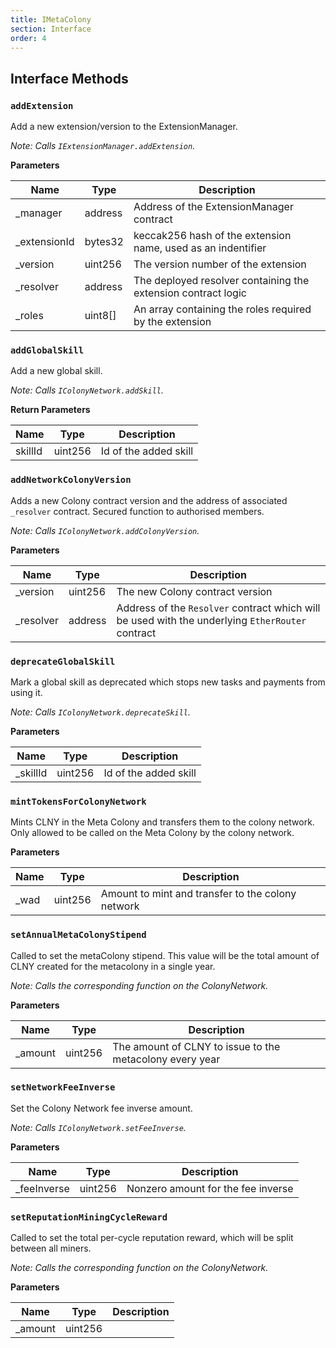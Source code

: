 ```yaml
---
title: IMetaColony
section: Interface
order: 4
---
```


  
## Interface Methods

### `addExtension`

Add a new extension/version to the ExtensionManager.

*Note: Calls `IExtensionManager.addExtension`.*

**Parameters**

|Name|Type|Description|
|---|---|---|
|_manager|address|Address of the ExtensionManager contract
|_extensionId|bytes32|keccak256 hash of the extension name, used as an indentifier
|_version|uint256|The version number of the extension
|_resolver|address|The deployed resolver containing the extension contract logic
|_roles|uint8[]|An array containing the roles required by the extension


### `addGlobalSkill`

Add a new global skill.

*Note: Calls `IColonyNetwork.addSkill`.*


**Return Parameters**

|Name|Type|Description|
|---|---|---|
|skillId|uint256|Id of the added skill

### `addNetworkColonyVersion`

Adds a new Colony contract version and the address of associated `_resolver` contract. Secured function to authorised members.

*Note: Calls `IColonyNetwork.addColonyVersion`.*

**Parameters**

|Name|Type|Description|
|---|---|---|
|_version|uint256|The new Colony contract version
|_resolver|address|Address of the `Resolver` contract which will be used with the underlying `EtherRouter` contract


### `deprecateGlobalSkill`

Mark a global skill as deprecated which stops new tasks and payments from using it.

*Note: Calls `IColonyNetwork.deprecateSkill`.*

**Parameters**

|Name|Type|Description|
|---|---|---|
|_skillId|uint256|Id of the added skill


### `mintTokensForColonyNetwork`

Mints CLNY in the Meta Colony and transfers them to the colony network. Only allowed to be called on the Meta Colony by the colony network.


**Parameters**

|Name|Type|Description|
|---|---|---|
|_wad|uint256|Amount to mint and transfer to the colony network


### `setAnnualMetaColonyStipend`

Called to set the metaColony stipend. This value will be the total amount of CLNY created for the metacolony in a single year.

*Note: Calls the corresponding function on the ColonyNetwork.*

**Parameters**

|Name|Type|Description|
|---|---|---|
|_amount|uint256|The amount of CLNY to issue to the metacolony every year


### `setNetworkFeeInverse`

Set the Colony Network fee inverse amount.

*Note: Calls `IColonyNetwork.setFeeInverse`.*

**Parameters**

|Name|Type|Description|
|---|---|---|
|_feeInverse|uint256|Nonzero amount for the fee inverse


### `setReputationMiningCycleReward`

Called to set the total per-cycle reputation reward, which will be split between all miners.

*Note: Calls the corresponding function on the ColonyNetwork.*

**Parameters**

|Name|Type|Description|
|---|---|---|
|_amount|uint256|